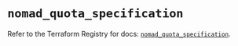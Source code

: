 # `nomad_quota_specification`

Refer to the Terraform Registry for docs: [`nomad_quota_specification`](https://registry.terraform.io/providers/hashicorp/nomad/2.1.1/docs/resources/quota_specification).
